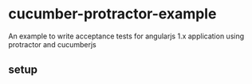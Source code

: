 # cucumber-protractor-example
An example to write acceptance tests for angularjs 1.x application using protractor and cucumberjs

## setup
